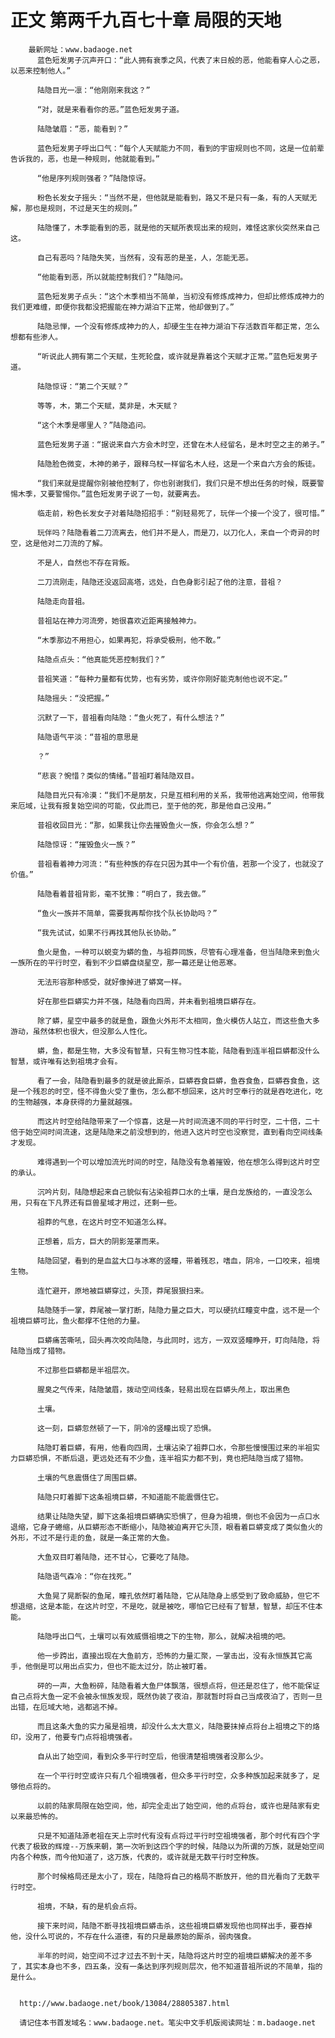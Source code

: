 # 正文 第两千九百七十章 局限的天地
        最新网址：www.badaoge.net
          蓝色短发男子沉声开口：“此人拥有衰季之风，代表了末日般的恶，他能看穿人心之恶，以恶来控制他人。”
      
          陆隐目光一凛：“他刚刚来我这？”
      
          “对，就是来看看你的恶。”蓝色短发男子道。
      
          陆隐皱眉：“恶，能看到？”
      
          蓝色短发男子呼出口气：“每个人天赋能力不同，看到的宇宙规则也不同，这是一位前辈告诉我的，恶，也是一种规则，他就能看到。”
      
          “他是序列规则强者？”陆隐惊讶。
      
          粉色长发女子摇头：“当然不是，但他就是能看到，路又不是只有一条，有的人天赋无解，那也是规则，不过是天生的规则。”
      
          陆隐懂了，木季能看到的恶，就是他的天赋所表现出来的规则，难怪这家伙突然来自己这。
      
          自己有恶吗？陆隐失笑，当然有，没有恶的是圣，人，怎能无恶。
      
          “他能看到恶，所以就能控制我们？”陆隐问。
      
          蓝色短发男子点头：“这个木季相当不简单，当初没有修炼成神力，但却比修炼成神力的我们更难缠，即便你我都没把握能在神力湖泊下正常，他却做到了。”
      
          陆隐忌惮，一个没有修炼成神力的人，却硬生生在神力湖泊下存活数百年都正常，怎么想都有些渗人。
      
          “听说此人拥有第二个天赋，生死轮盘，或许就是靠着这个天赋才正常。”蓝色短发男子道。
      
          陆隐惊讶：“第二个天赋？”
      
          等等，木，第二个天赋，莫非是，木天赋？
      
          “这个木季是哪里人？”陆隐追问。
      
          蓝色短发男子道：“据说来自六方会木时空，还曾在木人经留名，是木时空之主的弟子。”
      
          陆隐脸色微变，木神的弟子，跟释乌杖一样留名木人经，这是一个来自六方会的叛徒。
      
          “我们来就是提醒你别被他控制了，你也别谢我们，我们只是不想出任务的时候，既要警惕木季，又要警惕你。”蓝色短发男子说了一句，就要离去。
      
          临走前，粉色长发女子对着陆隐招招手：“别轻易死了，玩伴一个接一个没了，很可惜。”
      
          玩伴吗？陆隐看着二刀流离去，他们并不是人，而是刀，以刀化人，来自一个奇异的时空，这是他对二刀流的了解。
      
          不是人，自然也不存在背叛。
      
          二刀流刚走，陆隐还没返回高塔，远处，白色身影引起了他的注意，昔祖？
      
          陆隐走向昔祖。
      
          昔祖站在神力河流旁，她很喜欢近距离接触神力。
      
          “木季那边不用担心，如果再犯，将承受极刑，他不敢。”
      
          陆隐点点头：“他真能凭恶控制我们？”
      
          昔祖笑道：“每种力量都有优势，也有劣势，或许你刚好能克制他也说不定。”
      
          陆隐摇头：“没把握。”
      
          沉默了一下，昔祖看向陆隐：“鱼火死了，有什么想法？”
      
          陆隐语气平淡：“昔祖的意思是
      
          ？”
      
          “悲哀？惋惜？类似的情绪。”昔祖盯着陆隐双目。
      
          陆隐目光只有冷漠：“我们不是朋友，只是互相利用的关系，我带他逃离始空间，他带我来厄域，让我有报复始空间的可能，仅此而已，至于他的死，那是他自己没用。”
      
          昔祖收回目光：“那，如果我让你去摧毁鱼火一族，你会怎么想？”
      
          陆隐惊讶：“摧毁鱼火一族？”
      
          昔祖看着神力河流：“有些种族的存在只因为其中一个有价值，若那一个没了，也就没了价值。”
      
          陆隐看着昔祖背影，毫不犹豫：“明白了，我去做。”
      
          “鱼火一族并不简单，需要我再帮你找个队长协助吗？”
      
          “我先试试，如果不行再找其他队长协助。”
      
          鱼火是鱼，一种可以蜕变为蟒的鱼，与祖莽同族，尽管有心理准备，但当陆隐来到鱼火一族所在的平行时空，看到不少巨蟒盘绕星空，那一幕还是让他恶寒。
      
          无法形容那种感受，就好像掉进了蟒窝一样。
      
          好在那些巨蟒实力并不强，陆隐看向四周，并未看到祖境巨蟒存在。
      
          除了蟒，星空中最多的就是鱼，跟鱼火外形不太相同，鱼火模仿人站立，而这些鱼大多游动，虽然体积也很大，但没那么人性化。
      
          蟒，鱼，都是生物，大多没有智慧，只有生物习性本能，陆隐看到连半祖巨蟒都没什么智慧，或许唯有达到祖境才会有。
      
          看了一会，陆隐看到最多的就是彼此厮杀，巨蟒吞食巨蟒，鱼吞食鱼，巨蟒吞食鱼，这是一个残忍的时空，怪不得鱼火受了重伤，怎么都不想回来，这片时空奉行的就是吞吃进化，吃的生物越强，本身获得的力量就越强。
      
          而这片时空给陆隐带来了一个惊喜，这是一片时间流速不同的平行时空，二十倍，二十倍于始空间时间流速，这是陆隐来之前没想到的，他进入这片时空也没察觉，直到看向空间线条才发现。
      
          难得遇到一个可以增加流光时间的时空，陆隐没有急着摧毁，他在想怎么得到这片时空的承认。
      
          沉吟片刻，陆隐想起来自己貌似有沾染祖莽口水的土壤，是白龙族给的，一直没怎么用，只有在下凡界还有巨兽星域才用过，还剩一些。
      
          祖莽的气息，在这片时空不知道怎么样。
      
          正想着，后方，巨大的阴影笼罩而来。
      
          陆隐回望，看到的是血盆大口与冰寒的竖瞳，带着残忍，嗜血，阴冷，一口咬来，祖境生物。
      
          连忙避开，原地被巨蟒穿过，头顶，莽尾狠狠扫来。
      
          陆隐随手一掌，莽尾被一掌打断，陆隐力量之巨大，可以硬抗红瞳变中盘，远不是一个祖境巨蟒可比，鱼火都撑不住他的力量。
      
          巨蟒痛苦嘶吼，回头再次咬向陆隐，与此同时，远方，一双双竖瞳睁开，盯向陆隐，将陆隐当成了猎物。
      
          不过那些巨蟒都是半祖层次。
      
          腥臭之气传来，陆隐皱眉，拨动空间线条，轻易出现在巨蟒头颅上，取出黑色
      
          土壤。
      
          这一刻，巨蟒忽然顿了一下，阴冷的竖瞳出现了恐惧。
      
          陆隐盯着巨蟒，有用，他看向四周，土壤沾染了祖莽口水，令那些慢慢围过来的半祖实力巨蟒恐惧，不断后退，更远处还有不少鱼，连半祖实力都不到，竟也把陆隐当成了猎物。
      
          土壤的气息震慑住了周围巨蟒。
      
          陆隐只盯着脚下这条祖境巨蟒，不知道能不能震慑住它。
      
          结果让陆隐失望，脚下这条祖境巨蟒确实恐惧了，但身为祖境，倒也不会因为一点口水退缩，它身子蜷缩，从巨蟒形态不断缩小，陆隐被迫离开它头顶，眼看着巨蟒变成了类似鱼火的外形，不过不是行走的鱼，就是一条正常的大鱼。
      
          大鱼双目盯着陆隐，还不甘心，它要吃了陆隐。
      
          陆隐语气森冷：“你在找死。”
      
          大鱼晃了晃断裂的鱼尾，瞳孔依然盯着陆隐，它从陆隐身上感受到了致命威胁，但它不想退缩，这是本能，在这片时空，不是吃，就是被吃，哪怕它已经有了智慧，智慧，却压不住本能。
      
          陆隐呼出口气，土壤可以有效威慑祖境之下的生物，那么，就解决祖境的吧。
      
          他一步跨出，直接出现在大鱼前方，恐怖的力量汇聚，一掌击出，没有永恒族其它高手，他倒是可以用出点实力，但也不能太过分，防止被盯着。
      
          砰的一声，大鱼粉碎，陆隐看着大鱼尸体飘落，很想点将，但还是忍住了，他不能保证自己点将大鱼一定不会被永恒族发现，既然伪装了夜泊，那就暂时将自己当成夜泊了，否则一旦出错，在厄域大地，逃都逃不掉。
      
          而且这条大鱼的实力虽是祖境，却没什么太大意义，陆隐要抹掉点将台上祖境之下的烙印，没用了，他要专门点将祖境强者。
      
          自从出了始空间，看到众多平行时空后，他很清楚祖境强者没那么少。
      
          在一个平行时空或许只有几个祖境强者，但众多平行时空，众多种族加起来就多了，足够他点将的。
      
          以前的陆家局限在始空间，他，却完全走出了始空间，他的点将台，或许也是陆家有史以来最恐怖的。
      
          只是不知道陆源老祖在天上宗时代有没有点将过平行时空祖境强者，那个时代有四个字代表了极致的辉煌--万族来朝，第一次听到这四个字的时候，陆隐以为所谓的万族，就是始空间内各个种族，而今他知道了，这万族，代表的，或许就是无数平行时空种族。
      
          那个时候格局还是太小了，现在，陆隐将自己的格局不断放开，他的目光看向了无数平行时空。
      
          祖境，不缺，有的是机会点将。
      
          接下来时间，陆隐不断寻找祖境巨蟒击杀，这些祖境巨蟒发现他也同样出手，要吞掉他，没什么可说的，不存在什么道德，有的只是最原始的厮杀，弱肉强食。
      
          半年的时间，始空间不过才过去不到十天，陆隐将这片时空的祖境巨蟒解决的差不多了，其实本身也不多，四五条，没有一条达到序列规则层次，他不知道昔祖所说的不简单，指的是什么。
      
      
      http://www.badaoge.net/book/13084/28805387.html
      
      请记住本书首发域名：www.badaoge.net。笔尖中文手机版阅读网址：m.badaoge.net